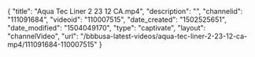 {
    "title": "Aqua Tec Liner 2 23 12 CA.mp4",
    "description": "",
    "channelid": "111091684",
    "videoid": "110007515",
    "date_created": "1502525651",
    "date_modified": "1504049170",
    "type": "captivate",
    "layout": "channelVideo",
    "url": "\/bbbusa-latest-videos\/aqua-tec-liner-2-23-12-ca-mp4\/111091684-110007515"
}